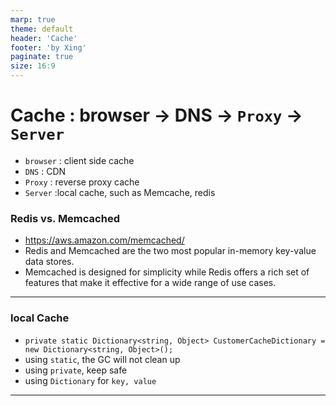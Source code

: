```yaml
---
marp: true
theme: default
header: 'Cache'
footer: 'by Xing'
paginate: true
size: 16:9
---
```


<!--
_backgroundColor: white
_color: black
-->

# Cache : browser -> DNS -> `Proxy` -> `Server`

- `browser` : client side cache
- `DNS` : CDN
- `Proxy` : reverse proxy cache
- `Server` :local cache, such as Memcache, redis

### Redis vs. Memcached

- https://aws.amazon.com/memcached/
- Redis and Memcached are the two most popular in-memory key-value data stores.
- Memcached is designed for simplicity while Redis offers a rich set of features that make it effective for a wide range of use cases.

---

### local Cache

- `private static Dictionary<string, Object> CustomerCacheDictionary = new Dictionary<string, Object>();`
- using `static`, the GC will not clean up
- using `private`, keep safe
- using `Dictionary` for `key, value`

---
